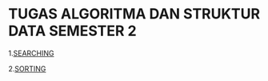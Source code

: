 # TUGAS ALGORITMA DAN STRUKTUR DATA SEMESTER 2

1.[SEARCHING](https://github.com/Ciiruu/ALGORITMA-DAN-STRUKTUR-DATA/tree/main/SEARCHING)

2.[SORTING](https://github.com/Ciiruu/ALGORITMA-DAN-STRUKTUR-DATA/tree/main/SORTING)
